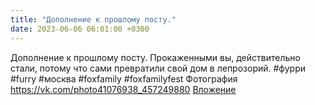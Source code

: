 ```yaml
---
title: "Дополнение к прошлому посту."
date: 2023-06-06 06:01:00 +0300
---
```


Дополнение к прошлому посту.
Прокаженными вы, действительно стали, потому что сами превратили свой дом в лепрозорий.
#фурри #furry #москва #foxfamily #foxfamilyfest
Фотография
<a class="vk-attach" href="https://vk.com/photo41076938_457249880">https://vk.com/photo41076938_457249880</a>
<a class="vk-attach" href="https://vk.com/photo41076938_457249880">Вложение</a>
